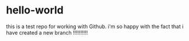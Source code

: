 # hello-world
this is a test repo for working with Github.
i'm so happy with the fact that i have created a new branch !!!!!!!!!!
